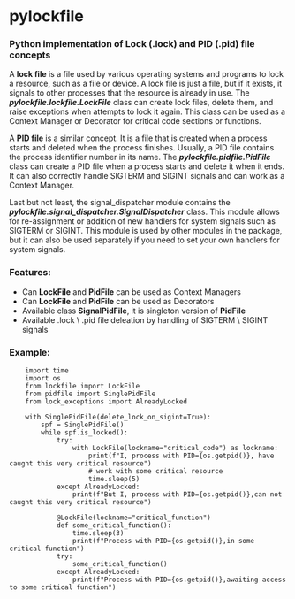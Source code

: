 # pylockfile
### Python implementation of Lock (.lock) and PID (.pid) file concepts

A <b>lock file</b> is a file used by various operating systems and programs to lock a resource, such as a file or device. A lock file is just a file, but if it exists, it signals to other processes that the resource is already in use. The <b><i>pylockfile.lockfile.LockFile</i></b> class can create lock files, delete them, and raise exceptions when attempts to lock it again. This class can be used as a Context Manager or Decorator for critical code sections or functions.

A <b>PID file</b> is a similar concept. It is a file that is created when a process starts and deleted when the process finishes. Usually, a PID file contains the process identifier number in its name. The <b><i>pylockfile.pidfile.PidFile</i></b> class can create a PID file when a process starts and delete it when it ends. It can also correctly handle SIGTERM and SIGINT signals and can work as a Context Manager.

Last but not least, the signal_dispatcher module contains the <b><i>pylockfile.signal_dispatcher.SignalDispatcher</i></b> class. This module allows for re-assignment or addition of new handlers for system signals such as SIGTERM or SIGINT. This module is used by other modules in the package, but it can also be used separately if you need to set your own handlers for system signals.

### Features:

* Can <b>LockFile</b> and <b>PidFile</b> can be used as Context Managers 
* Can <b>LockFile</b> and <b>PidFile</b> can be used as Decorators
* Available class <b>SignalPidFile</b>, it is singleton version of <b>PidFile</b>
* Available .lock \\ .pid file deleation by handling of SIGTERM \ SIGINT signals

### Example:

```
    import time
    import os
    from lockfile import LockFile
    from pidfile import SinglePidFile
    from lock_exceptions import AlreadyLocked

    with SinglePidFile(delete_lock_on_sigint=True):
        spf = SinglePidFile()
        while spf.is_locked():
            try:
                with LockFile(lockname="critical_code") as lockname:
                    print(f"I, process with PID={os.getpid()}, have caught this very critical resource")
                    # work with some critical resource
                    time.sleep(5)
            except AlreadyLocked:
                print(f"But I, process with PID={os.getpid()},can not caught this very critical resource")

            @LockFile(lockname="critical_function")
            def some_critical_function():
                time.sleep(3)
                print(f"Process with PID={os.getpid()},in some critical function")
            try:
                some_critical_function()
            except AlreadyLocked:
                print(f"Process with PID={os.getpid()},awaiting access to some critical function")
```
